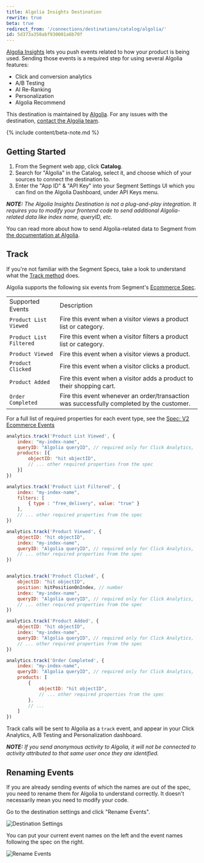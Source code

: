 ```yaml
---
title: Algolia Insights Destination
rewrite: true
beta: true
redirect_from: '/connections/destinations/catalog/algolia/'
id: 5d373a350abf930001a6b70f
---
```

[Algolia Insights](https://www.algolia.com/products/analytics/) lets you push events related to how your product is being used. Sending those events is a required step for using several Algolia features:

- Click and conversion analytics
- A/B Testing
- AI Re-Ranking
- Personalization
- Algolia Recommend

This destination is maintained by [Algolia](https://www.algolia.com/). For any issues with the destination, [contact the Algolia team](mailto:hey@algolia.com).

{% include content/beta-note.md %}


## Getting Started

1. From the Segment web app, click **Catalog**.
2. Search for "Algolia" in the Catalog, select it, and choose which of your sources to connect the destination to.
3. Enter the "App ID" & "API Key" into your Segment Settings UI which you can find on the Algolia Dashboard, under API Keys menu.

_**NOTE:** The Algolia Insights Destination is not a plug-and-play integration. It requires you to modify your frontend code to send additional Algolia-related data like index name, queryID, etc._


You can read more about how to send Algolia-related data to Segment from [the documentation at Algolia](https://www.algolia.com/doc/guides/sending-events/implementing/connectors/segment/).


## Track

If you're not familiar with the Segment Specs, take a look to understand what the [Track method](/docs/connections/spec/track/) does.

Algolia supports the following six events from Segment's [Ecommerce Spec](/docs/connections/spec/ecommerce/v2/).

<table>
  <tr>
   <td>Supported Events</td>
   <td>Description</td>
  </tr>
  <tr>
   <td><code>Product List Viewed</code></td>
   <td>Fire this event when a visitor views a product list or category.</td>
  </tr>
  <tr>
   <td><code>Product List Filtered</code></td>
   <td>Fire this event when a visitor filters a product list or category.</td>
  </tr>
  <tr>
   <td><code>Product Viewed</code></td>
   <td>Fire this event when a visitor views a product.</td>
  </tr>
  <tr>
   <td><code>Product Clicked</code></td>
   <td>Fire this event when a visitor clicks a product.</td>
  </tr>
  <tr>
   <td><code>Product Added</code></td>
   <td>Fire this event when a visitor adds a product to their shopping cart.</td>
  </tr>
  <tr>
   <td><code>Order Completed</code></td>
   <td>Fire this event whenever an order/transaction was successfully completed by the customer.</td>
  </tr>
</table>

For a full list of required properties for each event type, see the [Spec: V2 Ecommerce Events](/docs/connections/spec/ecommerce/v2/)

```js
analytics.track('Product List Viewed', {
    index: "my-index-name",
    queryID: "Algolia queryID", // required only for Click Analytics,
    products: [{
        objectID: "hit objectID",
        // ... other required properties from the spec
    }]
})

analytics.track('Product List Filtered', {
    index: "my-index-name",
    filters: [
        { type : "free_delivery", value: "true" }
    ],
    // ... other required properties from the spec
})

analytics.track('Product Viewed', {
    objectID: "hit objectID",
    index: "my-index-name",
    queryID: "Algolia queryID", // required only for Click Analytics,
    // ... other required properties from the spec
})


analytics.track('Product Clicked', {
    objectID: "hit objectID",
    position: hitPositionOnIndex, // number
    index: "my-index-name",
    queryID: "Algolia queryID", // required only for Click Analytics,
    // ... other required properties from the spec
})

analytics.track('Product Added', {
    objectID: "hit objectID",
    index: "my-index-name",
    queryID: "Algolia queryID", // required only for Click Analytics,
    // ... other required properties from the spec
})

analytics.track('Order Completed', {
    index: "my-index-name",
    queryID: "Algolia queryID", // required only for Click Analytics,
    products: [
        {
            objectID: "hit objectID",
            // ... other required properties from the spec
        },
        // ...
    ]
})
```

Track calls will be sent to Algolia as a `track` event, and appear in your Click Analytics, A/B Testing and Personalization dashboard.


_**NOTE:** If you send anonymous activity to Algolia, it will not be connected to activity attributed to that same user once they are identified._


## Renaming Events

If you are already sending events of which the names are out of the spec, you need to rename them for Algolia to understand correctly. It doesn't necessarily mean you need to modify your code.

Go to the destination settings and click "Rename Events".

![Destination Settings](images/destination_settings.png)

You can put your current event names on the left and the event names following the spec on the right.

![Rename Events](images/rename_events.png)
